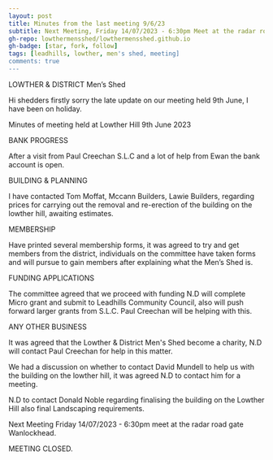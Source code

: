 ```yaml
---
layout: post
title: Minutes from the last meeting 9/6/23
subtitle: Next Meeting, Friday 14/07/2023 - 6:30pm Meet at the radar road gate, Wanlockhead
gh-repo: lowthermensshed/lowthermensshed.github.io
gh-badge: [star, fork, follow]
tags: [leadhills, lowther, men's shed, meeting]
comments: true
---
```

LOWTHER & DISTRICT
Men’s Shed 

Hi shedders firstly sorry the late update on our meeting held 9th June, I have been on holiday. 

Minutes of meeting held at Lowther Hill 9th June 2023 

BANK PROGRESS 

After a visit from Paul Creechan S.L.C and a lot of help from Ewan the bank account is open. 

BUILDING & PLANNING 

I have contacted Tom Moffat, Mccann Builders, Lawie Builders, regarding prices for carrying out the removal and re-erection of the building on the lowther hill, awaiting estimates. 

MEMBERSHIP 

Have printed several membership forms, it was agreed to try and get members from the district, individuals on the committee have taken forms and will pursue to gain members after explaining what the Men’s Shed is. 

FUNDING APPLICATIONS 

The committee agreed that we proceed with funding N.D will complete Micro grant and submit to Leadhills Community Council, also will push forward larger grants from S.L.C. Paul Creechan will be helping with this. 

ANY OTHER BUSINESS  

It was agreed that the Lowther & District Men's Shed become a charity, N.D will contact Paul Creechan for help in this matter. 

We had a discussion on whether to contact David Mundell to help us with the building on the lowther hill, it was agreed N.D to contact him for a meeting. 

N.D to contact Donald Noble regarding finalising the building on the Lowther Hill also final Landscaping requirements. 

Next Meeting Friday 14/07/2023 - 6:30pm meet at the radar road gate Wanlockhead. 

MEETING CLOSED. 
